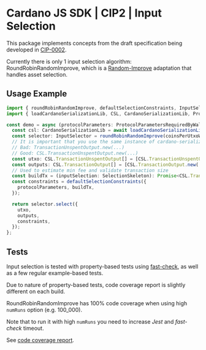 # Cardano JS SDK | CIP2 | Input Selection

This package implements concepts from the draft specification being developed in [CIP-0002].

Currently there is only 1 input selection algorithm: RoundRobinRandomImprove, which is a [Random-Improve] adaptation that handles asset selection.

## Usage Example

```typescript
import { roundRobinRandomImprove, defaultSelectionConstraints, InputSelector, SelectionResult, SelectionSkeleton } from '@cardano-sdk/cip2';
import { loadCardanoSerializationLib, CSL, CardanoSerializationLib, ProtocolParametersRequiredByWallet } from '@cardano-sdk/core';

const demo = async (protocolParameters: ProtocolParametersRequiredByWallet): Promise<SelectionResult> => {
  const csl: CardanoSerializationLib = await loadCardanoSerializationLib();
  const selector: InputSelector = roundRobinRandomImprove(coinsPerUtxoWord);
  // It is important that you use the same instance of cardano-serialization-lib across your application.
  // Bad: TransactionUnspentOutput.new(...)
  // Good: CSL.TransactionUnspentOutput.new(...)
  const utxo: CSL.TransactionUnspentOutput[] = [CSL.TransactionUnspentOutput.new(...), ...];
  const outputs: CSL.TransactionOutput[] = [CSL.TransactionOutput.new(...), ...];
  // Used to estimate min fee and validate transaction size
  const buildTx = (inputSelection: SelectionSkeleton): Promise<CSL.Transaction> => {...};
  const constraints = defaultSelectionConstraints({
    protocolParameters, buildTx,
  });

  return selector.select({
    utxo,
    outputs,
    constraints,
  });
};
```

## Tests

Input selection is tested with property-based tests using [fast-check], as well as a few regular example-based tests.

Due to nature of property-based tests, code coverage report is slightly different on each build.

RoundRobinRandomImprove has 100% code coverage when using high `numRuns` option (e.g. 100_000).

Note that to run it with high `numRuns` you need to increase _Jest_ and _fast-check_ timeout.

See [code coverage report].

[cip-0002]: https://cips.cardano.org/cips/cip2/
[random-improve]: https://cips.cardano.org/cips/cip2/#randomimprove
[fast-check]: https://github.com/dubzzz/fast-check
[code coverage report]: https://input-output-hk.github.io/cardano-js-sdk/coverage/cip2
